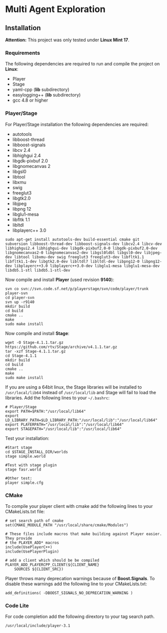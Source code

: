 # Multi Agent Exploration

## Installation

__Attention:__ This project was only tested under __Linux Mint 17__.

### Requirements

The following dependencies are required to run and compile the project on __Linux__:

* Player
* Stage
* yaml-cpp (__lib__ subdirectory)
* easylogging++ (__lib__ subdirectory)
* gcc 4.8 or higher

### Player/Stage

For Player/Stage installation the following dependencies are required:

* autotools
* libboost-thread
* libboost-signals
* libcv 2.4
* libhighgui 2.4
* libgdk-pixbuf 2.0
* libgnomecanvas 2
* libgsl0
* libtool
* libxmu
* swig
* freeglut3
* libgtk2.0
* libjpeg
* libpng 12
* libglu1-mesa
* libfltk 1.1
* libltdl
* libplayerc++ 3.0

```
sudo apt-get install autotools-dev build-essential cmake git subversion libboost-thread-dev libboost-signals-dev libcv2.4 libcv-dev libhighgui2.4 libhighgui-dev libgdk-pixbuf2.0-0 libgdk-pixbuf2.0-dev libgnomecanvas2-0 libgnomecanvas2-dev libgsl0ldbl libgsl0-dev libjpeg-dev libtool libxmu-dev swig freeglut3 freeglut3-dev libfltk1.1 libfltk1.1-dev libgtk2.0-dev libltdl7 libltdl-dev libpng12-0 libpng12-dev libplayerc++3.0 libplayerc++3.0-dev libglu1-mesa libglu1-mesa-dev libdb5.1-stl libdb5.1-stl-dev
```

Now compile and install __Player__ (used revision __9140__):

```
svn co svn://svn.code.sf.net/p/playerstage/svn/code/player/trunk player-svn
cd player-svn
svn up -r9140
mkdir build
cd build
cmake ..
make
sudo make install
```

Now compile and install __Stage__:

```
wget -O Stage-4.1.1.tar.gz https://github.com/rtv/Stage/archive/v4.1.1.tar.gz
tar -xzf Stage-4.1.1.tar.gz
cd Stage-4.1.1
mkdir build
cd build
cmake ..
make
sudo make install
```

If you are using a 64bit linux, the Stage libraries will be installed to ```/usr/local/lib64```
instead of ```/usr/local/lib``` and Stage will fail to load the libraries. Add the following lines
to your ```~/.bashrc```:

```
# Player/Stage
export PATH=$PATH:"/usr/local/lib64"
export LD_LIBRARY_PATH=$LD_LIBRARY_PATH:"/usr/local/lib":"/usr/local/lib64"
export PLAYERPATH="/usr/local/lib":"/usr/local/lib64"
export STAGEPATH="/usr/local/lib":"/usr/local/lib64"
```

Test your installation:

```
#Start stage
cd $STAGE_INSTALL_DIR/worlds
stage simple.world

#Test with stage plugin
stage fasr.world

#Other test:
player simple.cfg
```

### CMake

To compile your player client with cmake add the following lines to your
CMakeLists.txt file:

```
# set search path of cmake
set(CMAKE_MODULE_PATH "/usr/local/share/cmake/Modules")

# These files include macros that make building against Player easier. They provide
# the PLAYER_ADD* macros
include(UsePlayerC++)
include(UsePlayerPlugin)

# add a client which should be be compiled
PLAYER_ADD_PLAYERCPP_CLIENT(${CLIENT_NAME}
    SOURCES ${CLIENT_SRC})
```

Player throws many deprecation warnings because of __Boost.Signals__. To disable
these warnings add the following line to your CMakeLists.txt:

```
add_definitions( -DBOOST_SIGNALS_NO_DEPRECATION_WARNING )
```

### Code Lite

For code completion add the following dirextory to your tag search path.

```
/usr/local/include/player-3.1
```

